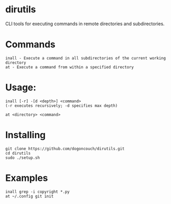 # dirutils
CLI tools for executing commands in remote directories and subdirectories.

# Commands
    inall - Execute a command in all subdirectories of the current working directory
    at - Execute a command from within a specified directory

# Usage:
    inall [-r] -[d <depth>] <command>
    (-r executes recursively; -d specifies max depth)
    
    at <directory> <command>

# Installing
    git clone https://github.com/dogoncouch/dirutils.git
    cd dirutils
    sudo ./setup.sh

# Examples
    inall grep -i copyright *.py
    at ~/.config git init
